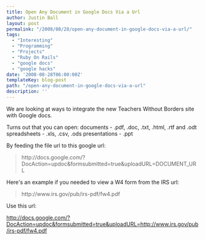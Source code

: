 ```yaml
---
title: Open Any Document in Google Docs Via a Url
author: Justin Ball
layout: post
permalink: "/2008/08/28/open-any-document-in-google-docs-via-a-url/"
tags:
  - "Interesting"
  - "Programming"
  - "Projects"
  - "Ruby On Rails"
  - "google docs"
  - "google hacks"
date: '2008-08-28T06:00:00Z'
templateKey: blog-post
path: "/open-any-document-in-google-docs-via-a-url"
description: ''
---
```


We are looking at ways to integrate the new Teachers Without Borders site with Google docs.

Turns out that you can open:
documents - .pdf, .doc, .txt, .html, .rtf and .odt
spreadsheets - .xls, .csv, .ods
presentations - .ppt

By feeding the file url to this google url:

<blockquote>
  http://docs.google.com/?DocAction=updoc&formsubmitted=true&uploadURL=DOCUMENT_URL
</blockquote>

Here's an example if you needed to view a W4 form from the IRS url:

<blockquote>
  http://www.irs.gov/pub/irs-pdf/fw4.pdf
</blockquote>

Use this url:

<a href="http://docs.google.com/?DocAction=updoc&formsubmitted=true&uploadURL=http://www.irs.gov/pub/irs-pdf/fw4.pdf">http://docs.google.com/?DocAction=updoc&formsubmitted=true&uploadURL=http://www.irs.gov/pub/irs-pdf/fw4.pdf</a>
